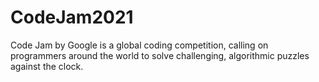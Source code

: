 # CodeJam2021

Code Jam by Google is a global coding competition, calling on programmers around the world to solve challenging, algorithmic puzzles against the clock.
